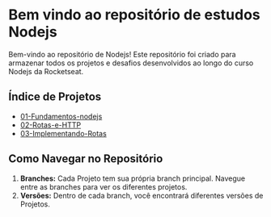 # Bem vindo ao repositório de estudos Nodejs

Bem-vindo ao repositório de Nodejs! Este repositório foi criado para armazenar todos os projetos e desafios desenvolvidos ao longo do curso Nodejs da Rocketseat.

## Índice de Projetos

- [01-Fundamentos-nodejs](https://github.com/GirardiMatheus/Rocketseat-Nodejs/tree/01-Fundamentos-nodejs)
- [02-Rotas-e-HTTP](https://github.com/GirardiMatheus/Rocketseat-Nodejs/tree/02-Rotas-e-HTTP)
- [03-Implementando-Rotas](https://github.com/GirardiMatheus/Rocketseat-Nodejs/tree/03-Implementando-Rotas)

## Como Navegar no Repositório

1. **Branches:** Cada Projeto tem sua própria branch principal. Navegue entre as branches para ver os diferentes projetos.
2. **Versões:** Dentro de cada branch, você encontrará diferentes versões de Projetos.
